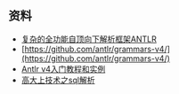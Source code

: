 ## 资料

* [复杂的全功能自顶向下解析框架ANTLR](http://www.xumenger.com/antlr-20180730/)
* [https://github.com/antlr/grammars-v4/](https://github.com/antlr/grammars-v4/)
* [Antlr v4入门教程和实例](https://blog.csdn.net/dc_726/article/details/45399371)
* [高大上技术之sql解析](https://www.cnblogs.com/aarond/archive/2015/06/14/sqlparser.html)
